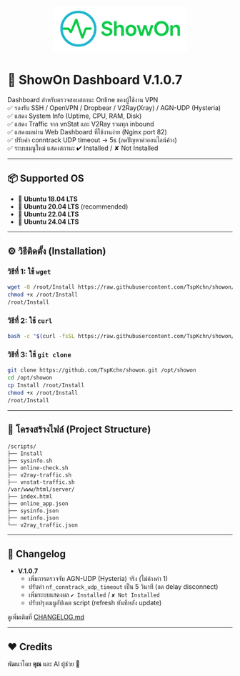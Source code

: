 <h1 align="center">
  <img src="ShowOn.png" alt="ShowOn Logo" width="300"/>
</h1>

# 🚀 ShowOn Dashboard V.1.0.7

Dashboard สำหรับตรวจสอบสถานะ Online ของผู้ใช้งาน VPN  
✅ รองรับ SSH / OpenVPN / Dropbear / V2Ray(Xray) / AGN-UDP (Hysteria)  
✅ แสดง System Info (Uptime, CPU, RAM, Disk)  
✅ แสดง Traffic จาก vnStat และ V2Ray รวมทุก inbound  
✅ แสดงผลผ่าน Web Dashboard ที่ใช้งานง่าย (Nginx port 82)  
✅ ปรับค่า conntrack UDP timeout → 5s (ลดปัญหาค่าออนไลน์ค้าง)  
✅ ระบบเมนูใหม่ แสดงสถานะ ✔ Installed / ✘ Not Installed  

---

## 📦 Supported OS
- 🐧 **Ubuntu 18.04 LTS**
- 🐧 **Ubuntu 20.04 LTS** (recommended)
- 🐧 **Ubuntu 22.04 LTS**
- 🐧 **Ubuntu 24.04 LTS**

---

## ⚙️ วิธีติดตั้ง (Installation)

### วิธีที่ 1: ใช้ `wget`
```bash
wget -O /root/Install https://raw.githubusercontent.com/TspKchn/showon/refs/heads/main/Install
chmod +x /root/Install
/root/Install

```

### วิธีที่ 2: ใช้ `curl`
```bash
bash -c "$(curl -fsSL https://raw.githubusercontent.com/TspKchn/showon/refs/heads/main/Install)"

```

### วิธีที่ 3: ใช้ `git clone`
```bash
git clone https://github.com/TspKchn/showon.git /opt/showon
cd /opt/showon
cp Install /root/Install
chmod +x /root/Install
/root/Install

```

---

## 📂 โครงสร้างไฟล์ (Project Structure)
```
/scripts/
├── Install
├── sysinfo.sh
├── online-check.sh
├── v2ray-traffic.sh
├── vnstat-traffic.sh
/var/www/html/server/
├── index.html
├── online_app.json
├── sysinfo.json
├── netinfo.json
└── v2ray_traffic.json
```

---

## 📝 Changelog
- **V.1.0.7**
  - เพิ่มการตรวจจับ AGN-UDP (Hysteria) จริง (ไม่ค้างค่า 1)  
  - ปรับค่า `nf_conntrack_udp_timeout` เป็น 5 วินาที (ลด delay disconnect)  
  - เพิ่มระบบแสดงผล `✔ Installed` / `✘ Not Installed`  
  - ปรับปรุงเมนูอัปเดต script (refresh ทันทีหลัง update)  

ดูเพิ่มเติมที่ [CHANGELOG.md](CHANGELOG.md)

---

## ❤️ Credits
พัฒนาโดย **คุณ** และ AI ผู้ช่วย 🤖
